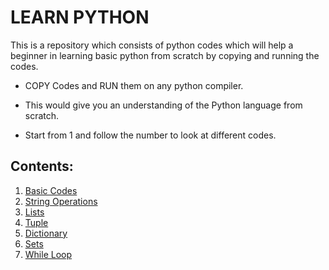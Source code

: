 # LEARN PYTHON

This is a repository which consists of python codes which will help a beginner in learning basic python from scratch by copying and running the codes.

- COPY Codes and RUN them on any python compiler.

- This would give you an understanding of the Python language from scratch.

- Start from 1 and follow the number to look at different codes.

## Contents:

1. [Basic Codes](https://github.com/ys2723/Learn_Python/blob/main/1--%3EBasic-Codes.py)
2. [String Operations](https://github.com/ys2723/Learn_Python/blob/main/2--%3EString-Operations.py)
3. [Lists](https://github.com/ys2723/Learn_Python/blob/main/3--%3ELists.py)
4. [Tuple](https://github.com/ys2723/Learn_Python/blob/main/4--%3ETuple.py)
5. [Dictionary](https://github.com/ys2723/Learn_Python/blob/main/5--%3EDictionary.py)
6. [Sets](https://github.com/ys2723/Learn_Python/blob/main/6--%3ESets.py)
7. [While Loop](https://github.com/ys2723/Learn_Python/blob/main/7--%3EWhile_Loop.py)
